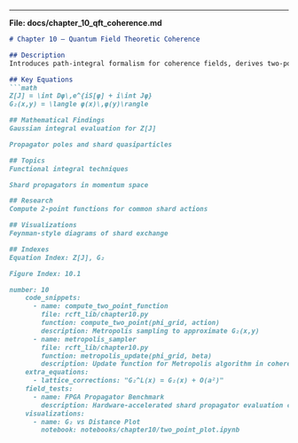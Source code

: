 
---  

**File: docs/chapter_10_qft_coherence.md**  
```markdown
# Chapter 10 – Quantum Field Theoretic Coherence

## Description
Introduces path-integral formalism for coherence fields, derives two-point correlation functions and propagator structure.

## Key Equations
```math
Z[J] = \int Dφ\,e^{iS[φ] + i\int Jφ}  
G₂(x,y) = \langle φ(x)\,φ(y)\rangle

## Mathematical Findings
Gaussian integral evaluation for Z[J]

Propagator poles and shard quasiparticles

## Topics
Functional integral techniques

Shard propagators in momentum space

## Research
Compute 2-point functions for common shard actions

## Visualizations
Feynman-style diagrams of shard exchange

## Indexes
Equation Index: Z[J], G₂

Figure Index: 10.1

number: 10
    code_snippets:
      - name: compute_two_point_function
        file: rcft_lib/chapter10.py
        function: compute_two_point(phi_grid, action)
        description: Metropolis sampling to approximate G₂(x,y)
      - name: metropolis_sampler
        file: rcft_lib/chapter10.py
        function: metropolis_update(phi_grid, beta)
        description: Update function for Metropolis algorithm in coherence path integral
    extra_equations:
      - lattice_corrections: "G₂^L(x) = G₂(x) + O(a²)"
    field_tests:
      - name: FPGA Propagator Benchmark
        description: Hardware-accelerated shard propagator evaluation compared to Python baseline
    visualizations:
      - name: G₂ vs Distance Plot
        notebook: notebooks/chapter10/two_point_plot.ipynb

